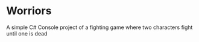 # Worriors
A simple C# Console project of a fighting game where two characters fight until one is dead

